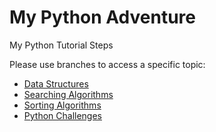 # My Python Adventure
My Python Tutorial Steps

Please use branches to access a specific topic:
<ul>
  <li><a href="https://github.com/osmanaliyardim/python-tutorial/tree/Data-Structures">Data Structures</a></li>
  <li><a href="https://github.com/osmanaliyardim/python-tutorial/tree/Searching-Algorithms">Searching Algorithms</a></li>
  <li><a href="https://github.com/osmanaliyardim/python-tutorial/tree/Sorting-Algorithms">Sorting Algorithms</a></li>
  <li><a href="https://github.com/osmanaliyardim/python-basics/tree/Python-Challenges">Python Challenges</a></li>
</ul>
